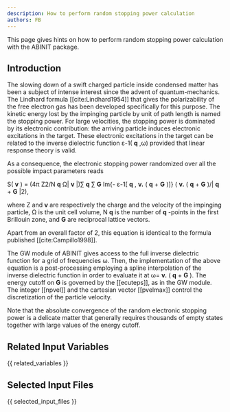 ```yaml
---
description: How to perform random stopping power calculation
authors: FB
---
```

<!--- This is the source file for this topics. Can be edited. -->

This page gives hints on how to perform random stopping power calculation with the ABINIT package.

## Introduction

The slowing down of a swift charged particle inside condensed matter has been
a subject of intense interest since the advent of quantum-mechanics. The
Lindhard formula [[cite:Lindhard1954]] that gives the polarizability of the
free electron gas has been developed specifically for this purpose. The
kinetic energy lost by the impinging particle by unit of path length is named
the stopping power. For large velocities, the stopping power is dominated by
its electronic contribution: the arriving particle induces electronic
excitations in the target. These electronic excitations in the target can be
related to the inverse dielectric function ε-1( **q** ,ω) provided that linear
response theory is valid.

As a consequence, the electronic stopping power randomized over all the
possible impact parameters reads

S( **v** ) = (4π Z2/N **q** Ω| **v** |)∑ **q** ∑ **G** Im{- ε-1[ **q** ,
**v.** ( **q** + **G** )]} ( **v.** ( **q** + **G** )/| **q** + **G** |2),

where Z and **v** are respectively the charge and the velocity of the
impinging particle,  Ω is the unit cell volume, N **q** is the number of **q**
-points in the first Brillouin zone, and **G** are reciprocal lattice vectors.

Apart from an overall factor of 2, this equation is identical to the formula
published [[cite:Campillo1998]].

The GW module of ABINIT gives access to the full inverse dielectric function
for a grid of frequencies ω. Then, the implementation of the above equation is
a post-processing employing a spline interpolation of the inverse dielectric
function in order to evaluate it at ω= **v.** ( **q** + **G** ). The energy
cutoff on **G** is governed by the [[ecuteps]], as in the GW module. The
integer [[npvel]] and the cartesian vector [[pvelmax]] control the
discretization of the particle velocity.

Note that the absolute convergence of the random electronic stopping power is
a delicate matter that generally requires thousands of empty states together
with large values of the energy cutoff.



## Related Input Variables

{{ related_variables }}

## Selected Input Files

{{ selected_input_files }}

